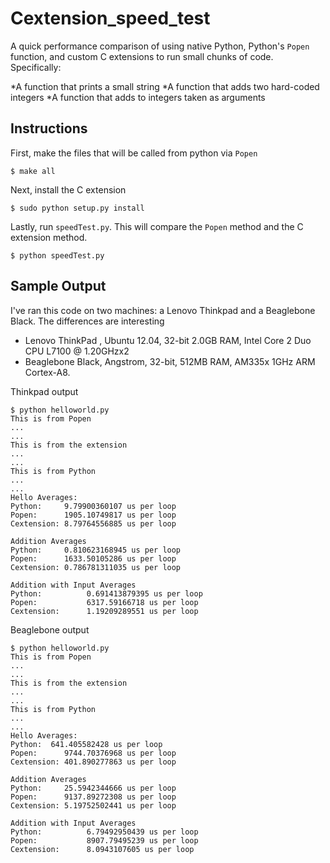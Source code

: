 Cextension_speed_test
=====================

A quick performance comparison of using native Python, Python's `Popen` function, and custom 
C extensions to run small chunks of code. Specifically:

*A function that prints a small string
*A function that adds two hard-coded integers
*A function that adds to integers taken as arguments

Instructions
----

First, make the files that will be called from python via `Popen`

```
$ make all
```

Next, install the C extension

```
$ sudo python setup.py install
```

Lastly, run `speedTest.py`. This will compare the `Popen` method and the C extension method.

```
$ python speedTest.py
```

Sample Output
----

I've ran this code on two machines: a Lenovo Thinkpad and a Beaglebone Black. The differences are interesting

* Lenovo ThinkPad , Ubuntu 12.04, 32-bit 2.0GB RAM, Intel Core 2 Duo CPU L7100 @ 1.20GHzx2
* Beaglebone Black, Angstrom, 32-bit, 512MB RAM, AM335x 1GHz ARM Cortex-A8.


Thinkpad output
```
$ python helloworld.py 
This is from Popen
...
...
This is from the extension
...
...
This is from Python
...
...
Hello Averages:
Python: 	9.79900360107 us per loop
Popen: 		1905.10749817 us per loop
Cextension:	8.79764556885 us per loop
 
Addition Averages
Python: 	0.810623168945 us per loop
Popen: 		1633.50105286 us per loop
Cextension:	0.786781311035 us per loop
 
Addition with Input Averages
Python:          0.691413879395 us per loop
Popen:           6317.59166718 us per loop
Cextension:      1.19209289551 us per loop

```

Beaglebone output
```
$ python helloworld.py 
This is from Popen
...
...
This is from the extension
...
...
This is from Python
...
...
Hello Averages:
Python:  641.405582428 us per loop
Popen: 		9744.70376968 us per loop
Cextension:	401.890277863 us per loop
 
Addition Averages
Python: 	25.5942344666 us per loop
Popen: 		9137.89272308 us per loop
Cextension:	5.19752502441 us per loop
 
Addition with Input Averages
Python:          6.79492950439 us per loop
Popen:           8907.79495239 us per loop
Cextension:      8.0943107605 us per loop


```
